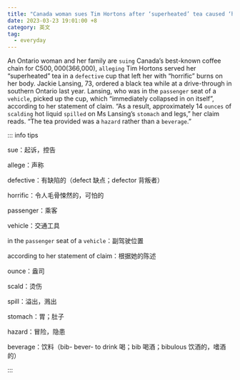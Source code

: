 ```yaml
---
title: "Canada woman sues Tim Hortons after ‘superheated’ tea caused ‘horrific’ burns"
date: 2023-03-23 19:01:00 +8
category: 英文
tag:
  - everyday
---
```


An Ontario woman and her family are `suing` Canada’s best-known coffee chain for C$500,000 ($366,000), `alleging` Tim Hortons served her “superheated” tea in a `defective` cup that left her with “horrific” burns on her body. Jackie Lansing, 73, ordered a black tea while at a drive-through in southern Ontario last year. Lansing, who was in the `passenger` seat of a `vehicle`, picked up the cup, which “immediately collapsed in on itself”, according to her statement of claim. “As a result, approximately 14 `ounces` of `scalding` hot liquid `spilled` on Ms Lansing’s `stomach` and legs,” her claim reads. “The tea provided was a `hazard` rather than a `beverage`.”

::: info tips

sue：起诉，控告

allege：声称

defective：有缺陷的（defect 缺点；defector 背叛者）

horrific：令人毛骨悚然的，可怕的

passenger：乘客

vehicle：交通工具

in the `passenger` seat of a `vehicle`：副驾驶位置

according to her statement of claim：根据她的陈述

ounce：盎司

scald：烫伤

spill：溢出，溅出

stomach：胃；肚子

hazard：冒险，隐患

beverage：饮料（bib- bever- to drink 喝；bib 喝酒；bibulous 饮酒的，嗜酒的）

:::
